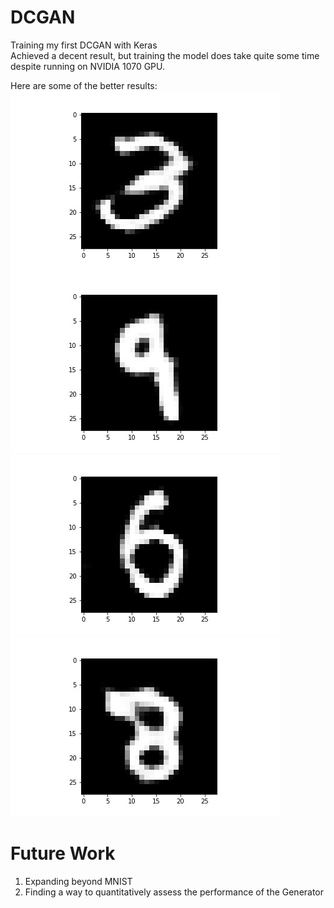 # DCGAN
Training my first DCGAN with Keras  
Achieved a decent result, but training the model does take quite some time despite running on NVIDIA 1070 GPU.  

Here are some of the better results:  
![alt text](https://github.com/aidenchia95/DCGAN/blob/master/images/49.jpg)
![alt text](https://github.com/aidenchia95/DCGAN/blob/master/images/7.jpg)
![alt text](https://github.com/aidenchia95/DCGAN/blob/master/images/30.jpg)
![alt text](https://github.com/aidenchia95/DCGAN/blob/master/images/26.jpg)

# Future Work
1. Expanding beyond MNIST
2. Finding a way to quantitatively assess the performance of the Generator




